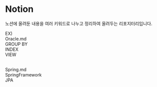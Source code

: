 # Notion
노션에 올려둔 내용을 여러 키워드로 나누고 정리하여 올려두는 리포지터리입니다.

EX) <br>
Oracle.md <br>
GROUP BY <br>
INDEX <br>
VIEW <br><br>

Spring.md <br>
SpringFramework <br>
JPA
